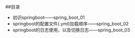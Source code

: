 ##目录
* 初识springboot——spring_boot_01
* springboot的配置文件(.yml)加载顺序——spring_boot_02
* springboot的日志使用，以及切换日志——spring_boot_03
